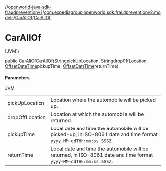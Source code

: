 //[openworld-java-sdk-fraudpreventionv2](../../../index.md)/[com.expediagroup.openworld.sdk.fraudpreventionv2.models](../index.md)/[CarAllOf](index.md)/[CarAllOf](-car-all-of.md)

# CarAllOf

[JVM]\

public [CarAllOf](index.md)[CarAllOf](-car-all-of.md)([String](https://docs.oracle.com/javase/8/docs/api/java/lang/String.html)pickUpLocation, [String](https://docs.oracle.com/javase/8/docs/api/java/lang/String.html)dropOffLocation, [OffsetDateTime](https://docs.oracle.com/javase/8/docs/api/java/time/OffsetDateTime.html)pickupTime, [OffsetDateTime](https://docs.oracle.com/javase/8/docs/api/java/time/OffsetDateTime.html)returnTime)

#### Parameters

JVM

| | |
|---|---|
| pickUpLocation | Location where the automobile will be picked up. |
| dropOffLocation | Location at which the automobile will be returned. |
| pickupTime | Local date and time the automobile will be picked-up, in ISO-8061 date and time format `yyyy-MM-ddTHH:mm:ss.SSSZ`. |
| returnTime | Local date and time the automobile will be returned, in ISO-8061 date and time format `yyyy-MM-ddTHH:mm:ss.SSSZ`. |
